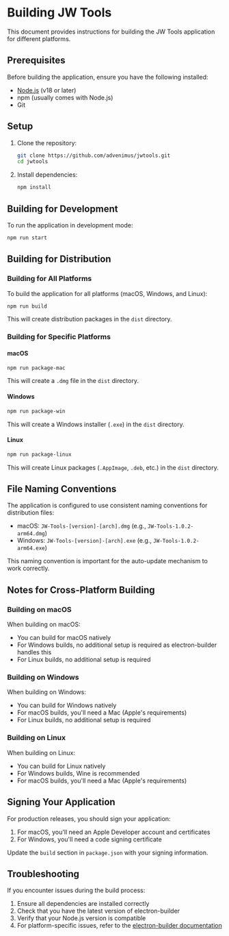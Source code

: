 # Building JW Tools

This document provides instructions for building the JW Tools application for different platforms.

## Prerequisites

Before building the application, ensure you have the following installed:
- [Node.js](https://nodejs.org/) (v18 or later)
- npm (usually comes with Node.js)
- Git

## Setup

1. Clone the repository:
   ```bash
   git clone https://github.com/advenimus/jwtools.git
   cd jwtools
   ```

2. Install dependencies:
   ```bash
   npm install
   ```

## Building for Development

To run the application in development mode:

```bash
npm run start
```

## Building for Distribution

### Building for All Platforms

To build the application for all platforms (macOS, Windows, and Linux):

```bash
npm run build
```

This will create distribution packages in the `dist` directory.

### Building for Specific Platforms

#### macOS

```bash
npm run package-mac
```

This will create a `.dmg` file in the `dist` directory.

#### Windows

```bash
npm run package-win
```

This will create a Windows installer (`.exe`) in the `dist` directory.

#### Linux

```bash
npm run package-linux
```

This will create Linux packages (`.AppImage`, `.deb`, etc.) in the `dist` directory.

## File Naming Conventions

The application is configured to use consistent naming conventions for distribution files:

- macOS: `JW-Tools-[version]-[arch].dmg` (e.g., `JW-Tools-1.0.2-arm64.dmg`)
- Windows: `JW-Tools-[version]-[arch].exe` (e.g., `JW-Tools-1.0.2-arm64.exe`)

This naming convention is important for the auto-update mechanism to work correctly.

## Notes for Cross-Platform Building

### Building on macOS

When building on macOS:
- You can build for macOS natively
- For Windows builds, no additional setup is required as electron-builder handles this
- For Linux builds, no additional setup is required

### Building on Windows

When building on Windows:
- You can build for Windows natively
- For macOS builds, you'll need a Mac (Apple's requirements)
- For Linux builds, no additional setup is required

### Building on Linux

When building on Linux:
- You can build for Linux natively
- For Windows builds, Wine is recommended
- For macOS builds, you'll need a Mac (Apple's requirements)

## Signing Your Application

For production releases, you should sign your application:

1. For macOS, you'll need an Apple Developer account and certificates
2. For Windows, you'll need a code signing certificate

Update the `build` section in `package.json` with your signing information.

## Troubleshooting

If you encounter issues during the build process:

1. Ensure all dependencies are installed correctly
2. Check that you have the latest version of electron-builder
3. Verify that your Node.js version is compatible
4. For platform-specific issues, refer to the [electron-builder documentation](https://www.electron.build/)